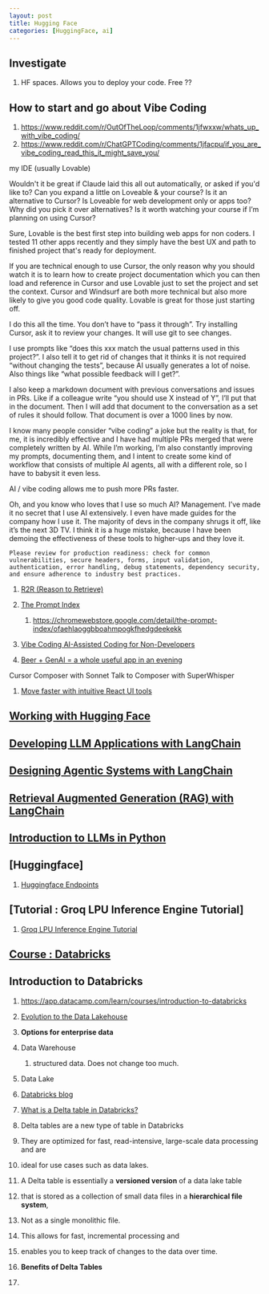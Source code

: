 ```yaml
---
layout: post
title: Hugging Face 
categories: [HuggingFace, ai] 
---
```



## Investigate 

1. HF spaces. Allows you to deploy your code. Free ?? 


## How to start and go about Vibe Coding 

1. https://www.reddit.com/r/OutOfTheLoop/comments/1jfwxxw/whats_up_with_vibe_coding/
1. https://www.reddit.com/r/ChatGPTCoding/comments/1jfacpu/if_you_are_vibe_coding_read_this_it_might_save_you/

my IDE (usually Lovable)

Wouldn't it be great if Claude laid this all out automatically, or asked if you'd like to?
Can you expand a little on Loveable & your course? 
Is it an alternative to Cursor? 
Is Loveable for web development only or apps too? 
Why did you pick it over alternatives? 
Is it worth watching your course if I’m planning on using Cursor? 


Sure, Lovable is the best first step into building web apps for non coders. 
I tested 11 other apps recently and they simply have the best UX and path to finished project that's ready for deployment.

If you are technical enough to use Cursor, 
the only reason why you should watch it is to learn how to create project documentation which you can then load and reference in Cursor and use Lovable just to set the project and set the context.
Cursor and Windsurf are both more technical but also more likely to give you good code quality. 
Lovable is great for those just starting off.


I do this all the time. You don’t have to “pass it through”. 
Try installing Cursor, ask it to review your changes. It will use git to see changes.

I use prompts like “does this xxx match the usual patterns used in this project?”. 
I also tell it to get rid of changes that it thinks it is not required “without changing the tests”, because AI usually generates a lot of noise. Also things like “what possible feedback will I get?”.

I also keep a markdown document with previous conversations and issues in PRs. 
Like if a colleague write “you should use X instead of Y”, I’ll put that in the document. 
Then I will add that document to the conversation as a set of rules it should follow. That document is over a 1000 lines by now.

I know many people consider “vibe coding” a joke but the reality is that, for me, 
it is incredibly effective and I have had multiple PRs merged that were completely written by AI. 
While I’m working, I’m also constantly improving my prompts, documenting them, and 
I intent to create some kind of workflow that consists of multiple AI agents, all with a different role, so I have to babysit it even less.

AI / vibe coding allows me to push more PRs faster. 

Oh, and you know who loves that I use so much AI? Management. 
I’ve made it no secret that I use AI extensively. I even have made guides for the company how I use it. 
The majority of devs in the company shrugs it off, like it’s the next 3D TV. 
I think it is a huge mistake, because I have been demoing the effectiveness of these tools to higher-ups and they love it.


```prompt
Please review for production readiness: check for common vulnerabilities, secure headers, forms, input validation, authentication, error handling, debug statements, dependency security, and ensure adherence to industry best practices.
```

1. [R2R (Reason to Retrieve)](https://github.com/SciPhi-AI/R2R?rdt_cid=5446329927798575344)
1. [The Prompt Index](https://www.thepromptindex.com/)
    1. https://chromewebstore.google.com/detail/the-prompt-index/ofaehlaoggbboahmpogkfhedgdeekekk


1. [Vibe Coding AI-Assisted Coding for Non-Developers](https://medium.com/@niall.mcnulty/vibe-coding-b79a6d3f0caa)

1. [Beer + GenAI = a whole useful app in an evening](https://vas3k.com/notes/vibe_coding/#:~:text=For%20example%2C%20I%20started%20with,this%20prompt)

Cursor Composer with Sonnet 
Talk to Composer with SuperWhisper 

1. [Move faster with intuitive React UI tools](https://mui.com/?srsltid=AfmBOooNuPR-wt16rmbcyQVOI6QLKhtARFFXlcoqb1a5rfFniRIAU634)






## [Working with Hugging Face](https://app.datacamp.com/learn/courses/working-with-hugging-face)



## [Developing LLM Applications with LangChain](https://app.datacamp.com/learn/courses/developing-llm-applications-with-langchain)


## [Designing Agentic Systems with LangChain](https://app.datacamp.com/learn/courses/designing-agentic-systems-with-langchain)
## [Retrieval Augmented Generation (RAG) with LangChain](https://app.datacamp.com/learn/courses/retrieval-augmented-generation-rag-with-langchain)

## [Introduction to LLMs in Python](https://app.datacamp.com/learn/courses/introduction-to-llms-in-python)


## [Huggingface]

1. [Huggingface Endpoints](https://python.langchain.com/docs/integrations/llms/huggingface_endpoint/)




## [Tutorial : Groq LPU Inference Engine Tutorial]

1. [Groq LPU Inference Engine Tutorial](https://www.datacamp.com/tutorial/groq-lpu-inference)



## [Course : Databricks](https://app.datacamp.com/learn/courses?technologies=22)

## Introduction to Databricks

1. https://app.datacamp.com/learn/courses/introduction-to-databricks

1. [Evolution to the Data Lakehouse](https://www.databricks.com/blog/2021/05/19/evolution-to-the-data-lakehouse.html)

1. **Options for enterprise data** 
1. Data Warehouse 
    1. structured data. Does not change too much. 
1. Data Lake 



1. [Databricks blog](https://www.databricks.com/blog)

1. [What is a Delta table in Databricks?](https://medium.com/event-driven-utopia/what-is-delta-table-in-databricks-b660b80ecc5a)

1. Delta tables are a new type of table in Databricks 
1. They are optimized for fast, read-intensive, large-scale data processing and are 
1. ideal for use cases such as data lakes.
1. A Delta table is essentially a **versioned version** of a data lake table 
1. that is stored as a collection of small data files in a **hierarchical file system**, 
1. Not as a single monolithic file. 
1. This allows for fast, incremental processing and 
1. enables you to keep track of changes to the data over time.

1. **Benefits of Delta Tables** 
1. 



